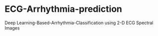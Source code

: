 # ECG-Arrhythmia-prediction
Deep Learning-Based-Arrhythmia-Classification using 2-D ECG Spectral Images
